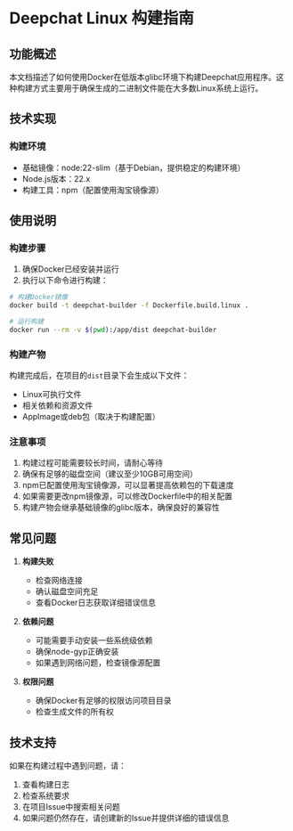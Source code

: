 # Deepchat Linux 构建指南

## 功能概述

本文档描述了如何使用Docker在低版本glibc环境下构建Deepchat应用程序。这种构建方式主要用于确保生成的二进制文件能在大多数Linux系统上运行。

## 技术实现

### 构建环境

- 基础镜像：node:22-slim（基于Debian，提供稳定的构建环境）
- Node.js版本：22.x
- 构建工具：npm（配置使用淘宝镜像源）

## 使用说明

### 构建步骤

1. 确保Docker已经安装并运行
2. 执行以下命令进行构建：

```bash
# 构建Docker镜像
docker build -t deepchat-builder -f Dockerfile.build.linux .

# 运行构建
docker run --rm -v $(pwd):/app/dist deepchat-builder
```

### 构建产物

构建完成后，在项目的`dist`目录下会生成以下文件：
- Linux可执行文件
- 相关依赖和资源文件
- AppImage或deb包（取决于构建配置）

### 注意事项

1. 构建过程可能需要较长时间，请耐心等待
2. 确保有足够的磁盘空间（建议至少10GB可用空间）
3. npm已配置使用淘宝镜像源，可以显著提高依赖包的下载速度
4. 如果需要更改npm镜像源，可以修改Dockerfile中的相关配置
5. 构建产物会继承基础镜像的glibc版本，确保良好的兼容性

## 常见问题

1. **构建失败**
   - 检查网络连接
   - 确认磁盘空间充足
   - 查看Docker日志获取详细错误信息

2. **依赖问题**
   - 可能需要手动安装一些系统级依赖
   - 确保node-gyp正确安装
   - 如果遇到网络问题，检查镜像源配置

3. **权限问题**
   - 确保Docker有足够的权限访问项目目录
   - 检查生成文件的所有权

## 技术支持

如果在构建过程中遇到问题，请：
1. 查看构建日志
2. 检查系统要求
3. 在项目Issue中搜索相关问题
4. 如果问题仍然存在，请创建新的Issue并提供详细的错误信息 